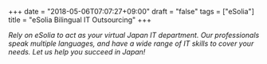 +++
date = "2018-05-06T07:07:27+09:00"
draft = "false"
tags = ["eSolia"]
title = "eSolia Bilingual IT Outsourcing"
+++

_Rely on eSolia to act as your virtual Japan IT department. Our professionals speak multiple languages, and have a wide range of IT skills to cover your needs. Let us help you succeed in Japan!_ 
